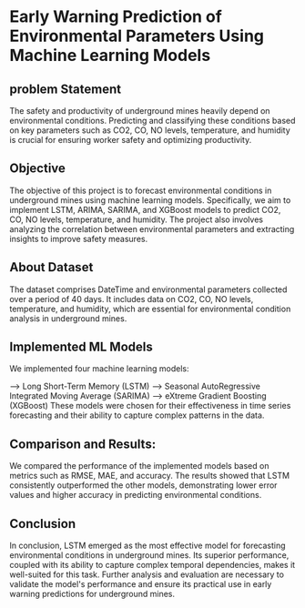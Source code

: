 # Early Warning Prediction of Environmental Parameters Using Machine Learning Models

## problem Statement
The safety and productivity of underground mines heavily depend on environmental conditions. Predicting and classifying these conditions based on key parameters such as CO2, CO, NO levels, temperature, and humidity is crucial for ensuring worker safety and optimizing productivity.

## Objective
The objective of this project is to forecast environmental conditions in underground mines using machine learning models. Specifically, we aim to implement LSTM, ARIMA, SARIMA, and XGBoost models to predict CO2, CO, NO levels, temperature, and humidity. The project also involves analyzing the correlation between environmental parameters and extracting insights to improve safety measures.

## About Dataset
The dataset comprises DateTime and environmental parameters collected over a period of 40 days. It includes data on CO2, CO, NO levels, temperature, and humidity, which are essential for environmental condition analysis in underground mines.

## Implemented ML Models
We implemented four machine learning models:

--> Long Short-Term Memory (LSTM)
--> Seasonal AutoRegressive Integrated Moving Average (SARIMA)
--> eXtreme Gradient Boosting (XGBoost)
These models were chosen for their effectiveness in time series forecasting and their ability to capture complex patterns in the data.

## Comparison and Results:
We compared the performance of the implemented models based on metrics such as RMSE, MAE, and accuracy. The results showed that LSTM consistently outperformed the other models, demonstrating lower error values and higher accuracy in predicting environmental conditions.

## Conclusion
In conclusion, LSTM emerged as the most effective model for forecasting environmental conditions in underground mines. Its superior performance, coupled with its ability to capture complex temporal dependencies, makes it well-suited for this task. Further analysis and evaluation are necessary to validate the model's performance and ensure its practical use in early warning predictions for underground mines.
